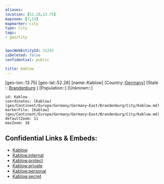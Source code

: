 ```yaml
---
aliases: 
location: [52.28,13.75]
mapzoom: [7,12] 
mapmarker: city 
type: City
tags:
- geo/City


SpocWebEntityId: 31243
isDeleted: false
confidential: public

title: Kablow
---
```

[geo-lon::13.75]
[geo-lat::52.28]
[name::Kablow]
[Country::[Germany](geo/Continent/Europe/Germany.md)]
[State :: [Brandenburg](geo/Continent/Europe/Germany/Germany~East/Brandenburg.md) ]
[Population::]
[Unknown::]


```leaflet
id: Kablow
coordinates: [Kablow](geo/Continent/Europe/Germany/Germany~East/Brandenburg/City/Kablow.md)
markerFile: [Kablow](geo/Continent/Europe/Germany/Germany~East/Brandenburg/City/Kablow.md)
defaultZoom: 11 
maxZoom: 18
```


## Confidential Links & Embeds: 
- [Kablow](../../../../../../../../_public/geo/Continent/Europe/Germany/Germany~East/Brandenburg/City/Kablow.md) 
- [Kablow.internal](../../../../../../../../_internal/geo/Continent/Europe/Germany/Germany~East/Brandenburg/City/Kablow.internal.md) 
- [Kablow.protect](../../../../../../../../_protect/geo/Continent/Europe/Germany/Germany~East/Brandenburg/City/Kablow.protect.md) 
- [Kablow.private](../../../../../../../../_private/geo/Continent/Europe/Germany/Germany~East/Brandenburg/City/Kablow.private.md) 
- [Kablow.personal](../../../../../../../../_personal/geo/Continent/Europe/Germany/Germany~East/Brandenburg/City/Kablow.personal.md) 
- [Kablow.secret](../../../../../../../../_secret/geo/Continent/Europe/Germany/Germany~East/Brandenburg/City/Kablow.secret.md) 
